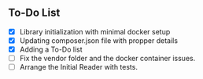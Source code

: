 ## To-Do List

- [x] Library initialization with minimal docker setup
- [x] Updating composer.json file with propper details
- [x] Adding a To-Do list
- [ ] Fix the vendor folder and the docker container issues.
- [ ] Arrange the Initial Reader with tests.